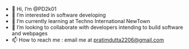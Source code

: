 - 👋 Hi, I’m @PD2k01
- 👀 I’m interested in software developing
- 🌱 I’m currently learning at Techno International NewTown
- 💞️ I’m looking to collaborate with developers intending to build software and webpages
- 📫 How to reach me : email me at pratimdutta2206@gmail.com

<!---
PD2k01/PD2k01 is a ✨ special ✨ repository because its `README.md` (this file) appears on your GitHub profile.
You can click the Preview link to take a look at your changes.
--->
